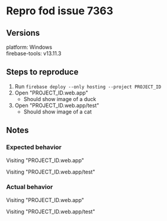 # Repro fod issue 7363

## Versions

platform: Windows<br>
firebase-tools: v13.11.3

## Steps to reproduce

1. Run `firebase deploy --only hosting --project PROJECT_ID`
2. Open "PROJECT_ID.web.app"
   - Should show image of a duck
3. Open "PROJECT_ID.web.app/test"
   - Should show image of a cat

## Notes

### Expected behavior

Visiting "PROJECT_ID.web.app"

Visiting "PROJECT_ID.web.app/test"

### Actual behavior

Visiting "PROJECT_ID.web.app"

Visiting "PROJECT_ID.web.app/test"
